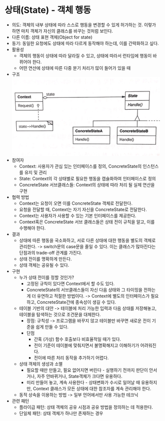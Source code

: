 # 상태(State) - 객체 행동
* 의도: 객체의 내부 상태에 따라 스스로 행동을 변경할 수 있게 허가하는 것. 이렇가 하면 마치 객체가 자신의 클래스를 바꾸는 것처럼 보인다.
* 다른 이름: 상태 표현 객체(Object for state)
* 동기: 동일한 요청에도 상태에 따라 다르게 동작해야 하는데, 이를 간략화하고 싶다.
* 활용성
	* 객체의 행동이 상태에 따라 달라질 수 있고, 상태에 따라서 런타임에 행동이 바뀌어야 한다.
	* 어떤 연산에 상태에 따른 다중 분기 처리가 많이 들어가 있을 때
* 구조
   ![State](/img/State.JPG)
* 참여자
	* Context: 사용자가 관심 있는 인터페이스를 정의, ConcreteState의 인스턴스를 유지 및 관리
	* State: Context의 각 상태별로 필요한 행동을 캡슐화하여 인터페이스로 정의
	* ConcreteState 서브클래스들: Context의 상태에 따라 처리 될 실제 연산을 구현
* 협력 방법
	* Context는 요청이 오면 이를 ConcreteState 객체로 전달한다.
	* 요청을 전달할 때, Context는 자기 자신을 ConcreteState로 전달한다.
	* Context는 사용자가 사용할 수 있는 기본 인터페이스를 제공한다.
	* Context혹은 ConcreteState 서브 클래스들은 상태 전이 규칙을 알고, 이를 수행해야 한다.
* 결과
	* 상태에 따른 행동을 국소화하고, 서로 다른 상태에 대한 행동을 별도의 객체로 관리한다. -> switch문의 case문을 줄일 수 있다. 이는 클래스가 많아진다는 단점과의 trade-off 관계를 가진다.
	* 상태 전이를 명확하게 만든다.
	* 상태 객체는 공유될 수 있다.
* 구현
	* 누가 상태 전이를 정할 것인가?
		* 고정된 규칙이 있다면 Context에서 할 수도 있다.
		* ConcreteState의 서브클래스들이 자신 다음 상태와 그 타이밍을 전하는 게 더 유연하고 적절한 방법이다. -> Context에 별도의 인터페이스가 필요하고, ConcreteState간에 종속성이 생길 수 있다.
	*  테이블 기반의 대안 -> 테이블에 처리 가능한 입력과 다음 상태를 저장해놓고, 테이블을 탐색하는 것으로 조건문을 대체한다.
		* 장점: 규칙성 -> 프로그램을 바꾸지 않고 테이블만 바꾸면 새로운 전이 기준을 쉽게 만들 수 있다.
		* 단점
			* 간혹 (가상) 함수 호출보다 비효율적일 때가 있다.
			* 전이 기준이 테이블에 맞춰지면서 불명확해지고 이해하기가 어려워진다.
			* 전이에 따른 처리 동작을 추가하기 어렵다.
	* 상태 객체의 생성과 소멸
		* 필요할 때만 만들고, 필요 없어지면 버린다 - 실행하기 전까지 판단이 안서거나, 자주 안바뀌거나, State객체가 크다면 유용하다.
		* 미리 만들어 놓고, 계속 사용한다 - 상태변화가 수시로 일어날 때 유용하지만, Context 클래스가 모든 상태에 대한 참조자를 계속 관리해야 한다.
	* 동적 상속을 이용하는 방법 -> 일부 언어에서만 사용 가능한 테크닉
* 관련 패턴
	* 플라이급 패턴: 상태 객체의 공유 시점과 공유 방법을 정의하는 데 적용한다.
	* 단일체 패턴: 상태 객체가 하나만 존재하는 경우